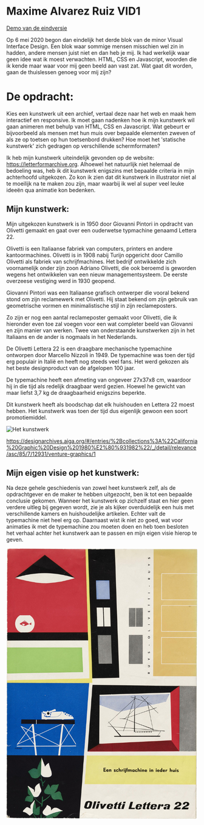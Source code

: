 # Maxime Alvarez Ruiz VID1
[Demo van de eindversie]()

Op 6 mei 2020 begon dan eindelijk het derde blok van de minor Visual Interface Design. Een blok waar sommige mensen misschien wel zin in hadden, andere mensen juist niet en dan heb je mij. Ik had werkelijk waar geen idee wat ik moest verwachten. HTML, CSS en Javascript, woorden die ik kende maar waar voor mij geen beeld aan vast zat. Wat gaat dit worden, gaan de thuislessen genoeg voor mij zijn?

# De opdracht:
Kies een kunstwerk uit een archief, vertaal deze naar het web en maak hem interactief en responsive. Ik moet gaan nadenken hoe ik mijn kunstwerk wil gaan animeren met behulp van HTML, CSS en Javascript. Wat gebeurt er bijvoorbeeld als mensen met hun muis over bepaalde elementen zweven of als ze op toetsen op hun toetsenbord drukken? Hoe moet het 'statische kunstwerk' zich gedragen op verschillende schermformaten? 

Ik heb mijn kunstwerk uiteindelijk gevonden op de website: https://letterformarchive.org.
Alhoewel het natuurlijk niet helemaal de bedoeling was, heb ik dit kunstwerk enigszins met bepaalde criteria in mijn achterhoofd uitgekozen. Zo kon ik zien dat dit kunstwerk in illustrator niet al te moeilijk na te maken zou zijn, maar waarbij ik wel al super veel leuke ideeën qua animatie kon bedenken. 


## Mijn kunstwerk:
Mijn uitgekozen kunstwerk is in 1950 door Giovanni Pintori in opdracht van Olivetti gemaakt en gaat over een ouderwetse typmachine genaamd Lettera 22.

Olivetti is een Italiaanse fabriek van computers, printers en andere kantoormachines.
Olivetti is in 1908 nabij Turijn opgericht door Camillo Olivetti als fabriek van schrijfmachines. Het bedrijf ontwikkelde zich voornamelijk onder zijn zoon Adriano Olivetti, die ook beroemd is geworden wegens het ontwikkelen van een nieuw managementsysteem. De eerste overzeese vestiging werd in 1930 geopend. 

Giovanni Pintori was een Italiaanse grafisch ontwerper die vooral bekend stond om zijn reclamewerk met Olivetti. Hij staat bekend om zijn gebruik van geometrische vormen en minimalistische stijl in zijn reclameposters. 

Zo zijn er nog een aantal reclameposter gemaakt voor Olivetti, die ik hieronder even toe zal voegen voor een wat completer beeld van Giovanni en zijn manier van werken. Twee van onderstaande kunstwerken zijn in het Italiaans en de ander is nogmaals in het Nederlands.

De Olivetti Lettera 22 is een draagbare mechanische typemachine ontworpen door Marcello Nizzoli in 1949. De typemachine was toen der tijd erg populair in Italië en heeft nog steeds veel fans. Het werd gekozen als het beste designproduct van de afgelopen 100 jaar.

De typemachine heeft een afmeting van ongeveer 27x37x8 cm, waardoor hij in die tijd als redelijk draagbaar werd gezien. Hoewel he gewicht van maar liefst 3,7 kg de draagbaarheid enigszins beperkte. 

Dit kunstwerk heeft als boodschap dat elk huishouden en Lettera 22 moest hebben. Het kunstwerk was toen der tijd dus eigenlijk gewoon een soort promotiemiddel.


![Het kunstwerk](https://designarchives.aiga.org/assets/images/000/019/941/19941_lg.jpg)

https://designarchives.aiga.org/#/entries/%2Bcollections%3A%22California%20Graphic%20Design%201980%E2%80%931982%22/_/detail/relevance/asc/85/7/12931/venture-graphics/1

## Mijn eigen visie op het kunstwerk:
Na deze gehele geschiedenis van zowel heet kunstwerk zelf, als de opdrachtgever en de maker te hebben uitgezocht, ben ik tot een bepaalde conclusie gekomen. Wanneer het kunstwerk op zichzelf staat en hier geen verdere uitleg bij gegeven wordt, zie je als kijker overduidelijk een huis met verschillende kamers en huishoudelijke artikelen. Echter valt de typemachine niet heel erg op. Daarnaast wist ik niet zo goed, wat voor animaties ik met de typemachine zou moeten doen en heb toen besloten het verhaal achter het kunstwerk aan te passen en mijn eigen visie hierop te geven. 




![Het contrast](/Img/LFA_Pintori_0026_001.jpg)
